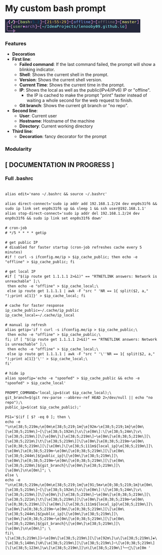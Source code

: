 # My custom bash prompt

![Prompt](./../assets/images/bash.png)

### Features

- **Decoration**
- **First line**:
  - **Failed command**: If the last command failed, the prompt will show a blinking indicator.
  - **Shell**: Shows the current shell in the prompt.
  - **Version**: Shows the current shell version.
  - **Current Time**: Shows the current time in the prompt.
  - **IP**: Shows the local as well as the public(IPv4/IPv6) IP or "offline".
      - the IP is cached to make the prompt "print" faster instead of waiting a whole second for the web request to finish.
  - **Git branch**: Shows the current git branch or "no repo".
- **Second line**:
  - **User**: Current user
  - **Hostname**: Hostname of the machine
  - **Directory**: Current working directory
- **Third line**:
  - **Decoration**: fancy decorator for the prompt


### Modularity

## [ DOCUMENTATION IN PROGRESS ]

### Full .bashrc

```text

alias edit='nano ~/.bashrc && source ~/.bashrc'

alias direct-connect='sudo ip addr add 192.168.1.2/24 dev enp0s31f6 && sudo ip link set enp0s31f6 up && sleep 1 && ssh user@192.168.1.1'
alias stop-direct-connect='sudo ip addr del 192.168.1.2/24 dev enp0s31f6 && sudo ip link set enp0s31f6 down'

# cron-job
# */5 * * * * getip

# get public IP
# disabled for faster startup (cron-job refreshes cache every 5 minutes)
#if ! curl -s ifconfig.me/ip > $ip_cache_public; then echo -e "offline" > $ip_cache_public; fi

# get local IP
#if [ "$(ip route get 1.1.1.1 2>&1)" == "RTNETLINK answers: Network is unreachable" ];\
 then echo -e "offline" > $ip_cache_local;\
 else ip route get 1.1.1.1 | awk -F "src " 'NR == 1{ split($2, a," ");print a[1]}' > $ip_cache_local; fi

# cache for faster response
ip_cache_public=~/.cache/ip_public
ip_cache_local=~/.cache/ip_local

# manual ip refresh
alias getip='if ! curl -s ifconfig.me/ip > $ip_cache_public;\
 then echo -e "offline" > $ip_cache_public;\
fi; if [ "$(ip route get 1.1.1.1 2>&1)" == "RTNETLINK answers: Network is unreachable" ];\
 then echo -e "offline" > $ip_cache_local;\
 else ip route get 1.1.1.1 | awk -F "src " '\''NR == 1{ split($2, a," ");print a[1]}'\'' > $ip_cache_local;\
fi'

# hide ip
alias spoofip='echo -e "spoofed" > $ip_cache_public && echo -e "spoofed" > $ip_cache_local'

PROMPT_COMMAND='local_ip=$(cat $ip_cache_local);\
git_branch=$(git rev-parse --abbrev-ref HEAD 2>/dev/null || echo "no repo");\
public_ip=$(cat $ip_cache_public);'

PS1='$(if [ $? -eq 0 ]; then \
echo -e "\n\e[38;5;219m╭\e[0m\e[38;5;219;1m{\e[92m✓\e[38;5;219;1m}\e[0m\[\e[38;5;219m\]─[\[\e[38;5;192m\]\s\[\e[0m\]:\[\e[38;5;24m\]\v\[\e[38;5;219m\]]\[\e[0m\]\[\e[38;5;219m\]─\e[0m\[\e[0;38;5;219m\][\[\e[38;5;221m\]\t\[\e[38;5;219m\]]\[\e[0m\]\e[0;38;5;219m─\e[0m\[\e[0;38;5;219m\][\[\e[0m\]\[\e[38;5;111m${local_ip}\e[38;5;219m\]]\[\e[0m\]\e[0;38;5;219m─\e[0m\[\e[0;38;5;219m\][\[\e[0m\[\e[38;5;244m\]${public_ip}\[\e[0m\]\e[38;5;219m\]]\[\e[0m\]\e[0;38;5;219m─\e[0m\[\e[0;38;5;219m\][\[\e[0m\[\e[38;5;228m\]${git_branch}\[\e[0m\]\e[38;5;219m\]]\[\e[0m\]\n\e[0m\]"; \
else \
echo -e "\n\e[38;5;219m╭\e[0m\e[38;5;219;1m{\e[91;5m✗\e[0;38;5;219;1m}\e[0m\[\e[38;5;219m\]─[\[\e[38;5;192m\]\s\[\e[0m\]:\[\e[38;5;24m\]\v\[\e[38;5;219m\]]\[\e[0m\]\[\e[38;5;219m\]─\e[0m\[\e[0;38;5;219m\][\[\e[38;5;221m\]\t\[\e[38;5;219m\]]\[\e[0m\]\e[0;38;5;219m─\e[0m\[\e[0;38;5;219m\][\[\e[0m\]\[\e[38;5;111m${local_ip}\e[38;5;219m\]]\[\e[0m\]\e[0;38;5;219m─\e[0m\[\e[0;38;5;219m\][\[\e[0m\[\e[38;5;244m\]${public_ip}\[\e[0m\]\e[38;5;219m\]]\[\e[0m\]\e[0;38;5;219m─\e[0m\[\e[0;38;5;219m\][\[\e[0m\[\e[38;5;228m\]${git_branch}\[\e[0m\]\e[38;5;219m\]]\[\e[0m\]\n\e[0m\]"; \
fi)\
\[\e[38;5;219m\]├─\e[0m\[\e[38;5;219m\][\[\e[92m\]\u\[\e[38;5;219m\]❖\[\e[38;5;140m\]\H\[\e[38;5;219m\]]\[\e[38;5;219m\]─\[\e[0;38;5;219m\][\[\e[38;5;123m\]\w\[\e[38;5;219m\]]\n\[\e[38;5;219m\]╰──𑁱\[\e[0m '
```
